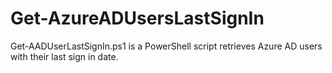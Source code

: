 # Get-AzureADUsersLastSignIn
Get-AADUserLastSignIn.ps1 is a PowerShell script retrieves Azure AD users with their last sign in date.
